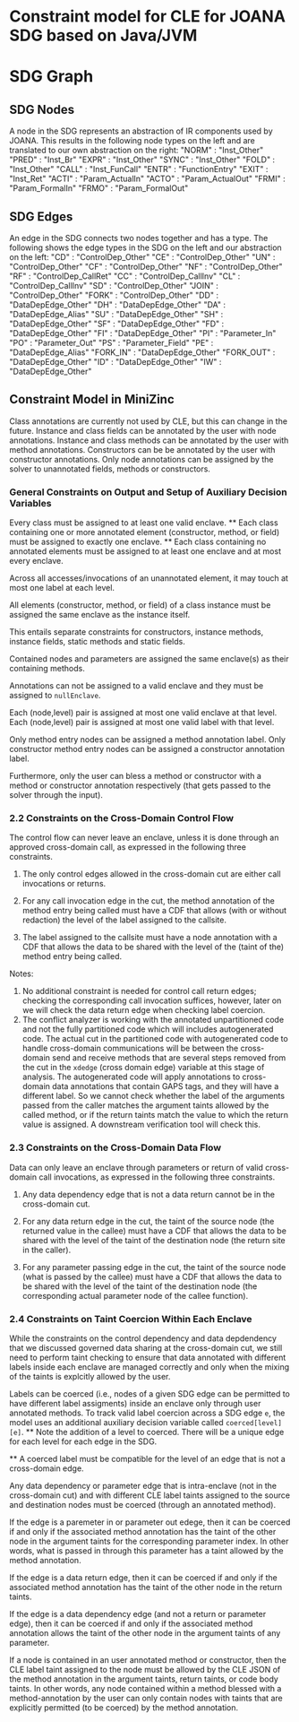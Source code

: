 

# Constraint model for CLE for JOANA SDG based on Java/JVM
# SDG Graph
## SDG Nodes
A node in the SDG represents an abstraction of IR components used by JOANA. This results in the following node types on the left and are translated to our own abstraction on the right:
    "NORM" : "Inst_Other"
    "PRED" : "Inst_Br"
    "EXPR" : "Inst_Other"
    "SYNC" : "Inst_Other"
    "FOLD" : "Inst_Other"
    "CALL" : "Inst_FunCall"
    "ENTR" : "FunctionEntry"
    "EXIT" : "Inst_Ret"
    "ACTI" : "Param_ActualIn"
    "ACTO" : "Param_ActualOut"
    "FRMI" : "Param_FormalIn"
    "FRMO" : "Param_FormalOut"
## SDG Edges
An edge in the SDG connects two nodes together and has a type. The following shows the edge types in the SDG on the left and our abstraction on the left:
    "CD" : "ControlDep_Other"
    "CE" : "ControlDep_Other"
    "UN" : "ControlDep_Other"
    "CF" : "ControlDep_Other"
    "NF" : "ControlDep_Other"
    "RF" : "ControlDep_CallRet"
    "CC" : "ControlDep_CallInv"
    "CL" : "ControlDep_CallInv"
    "SD" : "ControlDep_Other"
    "JOIN" : "ControlDep_Other"
    "FORK" : "ControlDep_Other"
    "DD" : "DataDepEdge_Other"
    "DH" : "DataDepEdge_Other"
    "DA" : "DataDepEdge_Alias"
    "SU" : "DataDepEdge_Other"
    "SH" : "DataDepEdge_Other"
    "SF" : "DataDepEdge_Other"
    "FD" : "DataDepEdge_Other"
    "FI" : "DataDepEdge_Other"
    "PI" : "Parameter_In"
    "PO" : "Parameter_Out"
    "PS" : "Parameter_Field"
    "PE" : "DataDepEdge_Alias"
    "FORK_IN" : "DataDepEdge_Other"
    "FORK_OUT" : "DataDepEdge_Other"
    "ID" : "DataDepEdge_Other"
    "IW" : "DataDepEdge_Other"


## Constraint Model in MiniZinc

Class annotations are currently not used by CLE, but this can change in the future.
Instance and class fields can be annotated by the user with node annotations.
Instance and class methods can be annotated by the user with method annotations.
Constructors can be be annotated by the user with constructor annotations.
Only node annotations can be assigned by the solver to unannotated fields, methods or constructors.




### General Constraints on Output and Setup of Auxiliary Decision Variables

Every class must be assigned to at least one valid enclave.
** Each class containing one or more annotated element (constructor, method, or field) must be assigned to exactly one enclave. 
** Each class containing no annotated elements  must be assigned to at least one enclave and at most every enclave.

Across all accesses/invocations of an unannotated element, it may touch at most one label at each level.


All elements (constructor, method, or field) of a class instance must be assigned the same enclave as the instance itself.

This entails separate constraints for constructors, instance methods, instance fields, static methods and static fields.

Contained nodes and parameters are assigned the same enclave(s) as their containing
methods.  

Annotations can not be assigned to a valid enclave and they must be
assigned to `nullEnclave`.

Each (node,level) pair is assigned at most one valid enclave at that level.
Each (node,level) pair is assigned at most one valid label with that level.


Only method entry nodes can be assigned a method annotation label.
Only constructor method entry nodes can be assigned a constructor annotation label.

Furthermore, only the user can bless a method or constructor with a method or constructor annotation 
respectively (that gets passed to the solver through the input).   



### 2.2 Constraints on the Cross-Domain Control Flow

The control flow can never leave an enclave, unless it is done through an
approved cross-domain call, as expressed in the following three constraints.

1) The only control edges allowed in the cross-domain cut are either call
invocations or returns. 

2) For any call invocation edge in the cut, the method
annotation of the method entry being called must have a CDF that allows (with
or without redaction) the level of the label assigned to the callsite.  

3) The label assigned to the callsite must have a node annotation with a CDF that
allows the data to be shared with the level of the (taint of the) method
entry being called.


Notes: 
  1. No additional constraint is needed for control call return edges; checking
     the corresponding call invocation suffices, however, later on we will check the
     data return edge when checking label coercion.  
  2. The conflict analyzer is working with the annotated unpartitioned
     code and not the fully partitioned code which will includes autogenerated
     code. The actual cut in the partitioned code with autogenerated code to
     handle cross-domain communications will be between the cross-domain send 
     and receive methods that are several steps removed from the cut in the
     `xdedge` (cross domain edge) variable at this stage of analysis. The autogenerated code will 
     apply annotations to cross-domain data annotations that contain GAPS tags,
     and they will have a different label. So we cannot check whether the label 
     of the arguments passed from the caller matches the argument taints allowed by
     the called method, or if the return taints match the value to which the 
     return value is assigned. A downstream verification tool will check this.

### 2.3 Constraints on the Cross-Domain Data Flow

Data can only leave an enclave through parameters or return of valid
cross-domain call invocations, as expressed in the following three constraints. 

1) Any data dependency edge that is not a data return cannot be in the
cross-domain cut.  

2) For any data return edge in the cut, the taint of the source
node (the returned value in the callee) must have a CDF that allows the data to
be shared with the level of the taint of the destination node (the return site 
in the caller). 

3) For any parameter passing edge in the cut, the taint of the source
node (what is passed by the callee) must have a CDF that allows the data to be
shared with the level of the taint of the destination node (the corresponding
actual parameter node of the callee function).


### 2.4 Constraints on Taint Coercion Within Each Enclave

While the constraints on the control dependency and data depdendency that
we discussed governed data sharing at the cross-domain cut, we still need
to perform taint checking to ensure that data annotated with different 
labels inside each enclave are managed correctly and only when the
mixing of the taints is explcitly allowed by the user.

Labels can be coerced (i.e., nodes of a given SDG edge can be permitted to
have different label assigments) inside an enclave only through user annotated
methods.  To track valid label coercion across a SDG edge `e`, the model uses
an additional auxiliary decision variable called `coerced[level][e]`. ** Note the addition of a level to coerced. There will be a unique edge for each level for each edge in the SDG.

** A coerced label must be compatible for the level of an edge that is not a cross-domain edge.

Any data dependency or parameter edge that is intra-enclave (not in the
cross-domain cut) and with different CLE label taints assigned to the source
and destination nodes must be coerced (through an annotated method).

If the edge is a paremeter in or parameter out edege, then it can be coerced if
and only if the associated method annotation has the taint of the other node
in the argument taints for the corresponding parameter index. In other words,
what is passed in through this parameter has a taint allowed by the method
annotation.



If the edge is a data return edge, then it can be coerced if and only if the
associated method annotation has the taint of the other node in the return
taints.

If the edge is a data dependency edge (and not a return or parameter edge),
then it can be coerced if and only if the associated method annotation allows
the taint of the other node in the argument taints of any parameter.

If a node is contained in an user annotated method or constructor, then the CLE label
taint assigned to the node must be allowed by the CLE JSON of the method
annotation in the argument taints, return taints, or code body taints. In other
words, any node contained within a method blessed with a method-annotation
by the user can only contain nodes with taints that are explicitly permitted
(to be coerced) by the method annotation.



